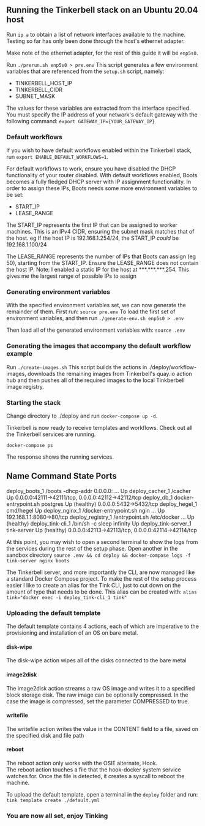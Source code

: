 ## Running the Tinkerbell stack on an Ubuntu 20.04 host
Run `ip a` to obtain a list of network interfaces available to the machine. Testing so far has only been done through the host's ethernet adapter.

Make note of the ethernet adapter, for the rest of this guide it will be `enp5s0`.

Run `./prerun.sh enp5s0 > pre.env`
This script generates a few environment variables that are referenced from the `setup.sh` script, namely:
- TINKERBELL_HOST_IP
- TINKERBELL_CIDR
- SUBNET_MASK

The values for these variables are extracted from the interface specified. You must specify the IP address of your network's default gateway with the following command:
`export GATEWAY_IP={YOUR_GATEWAY_IP}`

### Default workflows
If you wish to have default workflows enabled within the Tinkerbell stack, run `export ENABLE_DEFAULT_WORKFLOWS=1`.

For default workflows to work, ensure you have disabled the DHCP functionality of your router disabled. With default workflows enabled, Boots becomes a fully fledged DHCP server with IP assignment functionality. In order to assign these IPs, Boots needs some more environment variables to be set:
- START_IP
- LEASE_RANGE

The START_IP represents the first IP that can be assigned to worker machines. This is an IPv4 CIDR, ensuring the subnet mask matches that of the host. eg If the host IP is 192.168.1.254/24, the START_IP *could* be 192.168.1.100/24

The LEASE_RANGE represents the number of IPs that Boots can assign (eg 50), starting from the START_IP. Ensure the LEASE_RANGE does not contain the host IP.
Note: I enabled a static IP for the host at \*\*\*.\*\*\*.\*\*\*.254. This gives me the largest range of possible IPs to assign


### Generating environment variables
With the specified environment variables set, we can now generate the remainder of them. First run:
`source pre.env` 
To load the first set of environment variables, and then run
`./generate-env.sh enp5s0 > .env`

Then load all of the generated environment variables with:
`source .env`

### Generating the images that accompany the default workflow example
Run `./create-images.sh`
This script builds the actions in ./deploy/workflow-images, downloads the remaining images from Tinkerbell's quay.io action hub and then pushes all of the required images to the local Tinkberbell image registry.

### Starting the stack
Change directory to ./deploy and run `docker-compose up -d`.

Tinkerbell is now ready to receive templates and workflows. Check out all the Tinkerbell services are running.

`docker-compose ps`


The response shows the running services. 

  Name                      Command                  State                             Ports
-------------------------------------------------------------------------------------------------------------------------
deploy_boots_1         /boots -dhcp-addr 0.0.0.0: ...   Up
deploy_cacher_1        /cacher                          Up             0.0.0.0:42111->42111/tcp, 0.0.0.0:42112->42112/tcp
deploy_db_1            docker-entrypoint.sh postgres    Up (healthy)   0.0.0.0:5432->5432/tcp
deploy_hegel_1         cmd/hegel                        Up
deploy_nginx_1         /docker-entrypoint.sh ngin ...   Up             192.168.1.1:8080->80/tcp
deploy_registry_1      /entrypoint.sh /etc/docker ...   Up (healthy)
deploy_tink-cli_1      /bin/sh -c sleep infinity        Up
deploy_tink-server_1   tink-server                      Up (healthy)   0.0.0.0:42113->42113/tcp, 0.0.0.0:42114->42114/tcp

At this point, you may wish to open a second terminal to show the logs from the services during the rest of the setup phase. Open another in the sandbox directory
`source .env && cd deploy && docker-compose logs -f tink-server nginx boots`

The Tinkerbell server, and more importantly the CLI, are now managed like a standard Docker Compose project. To make the rest of the setup process easier I like to create an alias for the Tink CLI, just to cut down on the amount of type that needs to be done. This alias can be created with:
`alias tink="docker exec -i deploy_tink-cli_1 tink"`

### Uploading the default template
The default template contains 4 actions, each of which are imperative to the provisioning and installation of an OS on bare metal.

#### disk-wipe
The disk-wipe action wipes all of the disks connected to the bare metal

#### image2disk
The image2disk action streams a raw OS image and writes it to a specified block storage disk. 
The raw image can be optionally compressed. In the case the image is compressed, set the parameter COMPRESSED to true.

#### writefile
The writefile action writes the value in the CONTENT field to a file, saved on the specified disk and file path

#### reboot
The reboot action only works with the OSIE alternate, Hook.  
The reboot action touches a file that the hook-docker system service watches for. Once the file is detected, it creates a syscall to reboot the machine.

To upload the default template, open a terminal in the `deploy` folder and run: `tink template create ./default.yml`

### You are now all set, enjoy Tinking